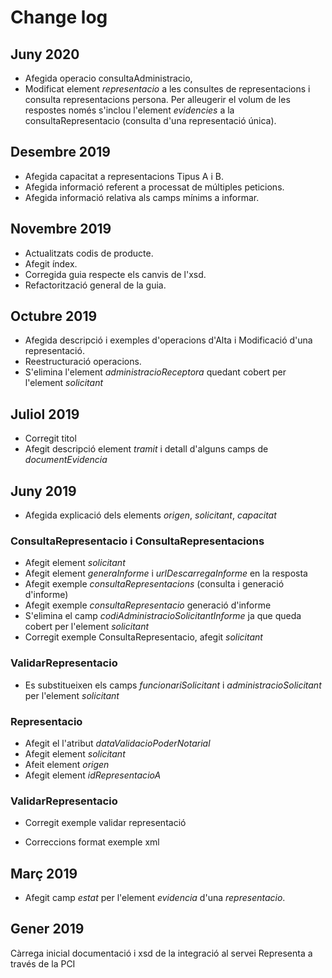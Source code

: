 # Change log

## Juny 2020
- Afegida operacio consultaAdministracio,
- Modificat element _representacio_ a les consultes de representacions i consulta representacions persona. Per alleugerir el volum de les respostes només s'inclou l'element _evidencies_ a la consultaRepresentacio (consulta d'una representació única).

## Desembre 2019
- Afegida capacitat a representacions Tipus A i B.
- Afegida informació referent a processat de múltiples peticions.
- Afegida informació relativa als camps mínims a informar.

## Novembre 2019
- Actualitzats codis de producte.
- Afegit índex.
- Corregida guia respecte els canvis de l'xsd.
- Refactorització general de la guia.

## Octubre 2019
- Afegida descripció i exemples d'operacions d'Alta i Modificació d'una representació.
- Reestructuració operacions.
- S'elimina l'element _administracioReceptora_ quedant cobert per l'element _solicitant_

## Juliol 2019
- Corregit titol
- Afegit descripció element _tramit_ i detall d'alguns camps de _documentEvidencia_

## Juny 2019
- Afegida explicació dels elements _origen_, _solicitant_, _capacitat_

### ConsultaRepresentacio i ConsultaRepresentacions
- Afegit element _solicitant_
- Afegit element _generaInforme_ i _urlDescarregaInforme_ en la resposta
- Afegit exemple _consultaRepresentacions_ (consulta i  generació d'informe)
- Afegit exemple _consultaRepresentacio_ generació d'informe
- S'elimina el camp _codiAdministracioSolicitantInforme_ ja que queda cobert per l'element _solicitant_
- Corregit exemple ConsultaRepresentacio, afegit _solicitant_
### ValidarRepresentacio
- Es substitueixen els camps _funcionariSolicitant_ i _administracioSolicitant_ per l'element _solicitant_

### Representacio
- Afegit el l'atribut _dataValidacioPoderNotarial_
- Afegit element _solicitant_
- Afeit element _origen_
- Afegit element _idRepresentacioA_

### ValidarRepresentacio
- Corregit exemple validar representació

- Correccions format exemple xml

## Març 2019
- Afegit camp _estat_ per l'element _evidencia_ d'una _representacio_.

## Gener 2019
Càrrega inicial documentació i xsd de la integració al servei Representa a través de la PCI
